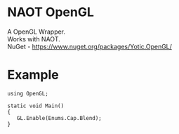 <h1>NAOT OpenGL</h1>

A OpenGL Wrapper.\
Works with NAOT.\
NuGet - https://www.nuget.org/packages/Yotic.OpenGL/

<h1>Example</h1>

```
using OpenGL;

static void Main()
{
   GL.Enable(Enums.Cap.Blend);
}
```
